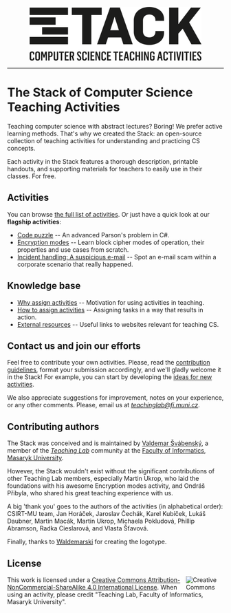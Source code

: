 <p align="center"> 
<img src="images/logo/logotype/Stack-logotype-400.png" alt="The Stack Logo">
</p>

---

# The Stack of Computer Science Teaching Activities

Teaching computer science with abstract lectures? Boring! We prefer active learning methods. That's why we created the Stack: an open-source collection of teaching activities for understanding and practicing CS concepts.

Each activity in the Stack features a thorough description, printable handouts, and supporting materials for teachers to easily use in their classes. For free.

## Activities

You can browse [the full list of activities](activities.md). Or just have a quick look at our **flagship activities**:

* [Code puzzle](activities/code-puzzle) -- An advanced Parson's problem in C\#.
* [Encryption modes](activities/encryption-modes) -- Learn block cipher modes of operation, their properties and use cases from scratch.
* [Incident handling: A suspicious e-mail](activities/incident-handling-suspicious-email) -- Spot an e-mail scam within a corporate scenario that really happened.

## Knowledge base

* [Why assign activities](knowledge-base/why-to-assign-activities.md) -- Motivation for using activities in teaching.
* [How to assign activities](knowledge-base/how-to-assign-activities.md) -- Assigning tasks in a way that results in action.
* [External resources](knowledge-base/references.md) -- Useful links to websites relevant for teaching CS.

## Contact us and join our efforts

Feel free to contribute your own activities. Please, read the [contribution guidelines](CONTRIBUTING.md), format your submission accordingly, and we'll gladly welcome it in the Stack! For example, you can start by developing the [ideas for new activities](activities-wip/ideas.md).

We also appreciate suggestions for improvement, notes on your experience, or any other comments.
Please, email us at *teachinglab@fi.muni.cz*.

## Contributing authors

The Stack was conceived and is maintained by [Valdemar Švábenský](https://www.fi.muni.cz/~xsvabens/), a member of the [*Teaching Lab*](https://is.muni.cz/predmet/fi/DUCIT) community at the [Faculty of Informatics, Masaryk University](https://fi.muni.cz).

However, the Stack wouldn't exist without the significant contributions of other Teaching Lab members, especially Martin Ukrop, who laid the foundations with his awesome Encryption modes activity, and Ondráš Přibyla, who shared his great teaching experience with us.

A big 'thank you' goes to the authors of the activities (in alphabetical order): CSIRT-MU team, Jan Horáček, Jaroslav Čechák, Karel Kubíček, Lukáš Daubner, Martin Macák, Martin Ukrop, Michaela Pokludová, Phillip Abramson, Radka Cieslarová, and Vlasta Šťavová.

Finally, thanks to [Waldemarski](http://www.waldemarski.com/) for creating the logotype.

## License

<img align="right" width="88" height="31" src="https://i.creativecommons.org/l/by-nc-sa/4.0/88x31.png" alt="Creative Commons Licence BY NC SA 4.0" title="Creative Commons Licence BY NC SA 4.0">

This work is licensed under a [Creative Commons Attribution-NonCommercial-ShareAlike 4.0 International License](https://creativecommons.org/licenses/by-nc-sa/4.0/). When using an activity, please credit "Teaching Lab, Faculty of Informatics, Masaryk University".
